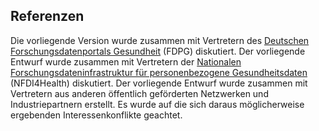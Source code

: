 ## Referenzen

Die vorliegende Version wurde zusammen mit Vertretern des [Deutschen Forschungsdatenportals Gesundheit](https://forschen-fuer-gesundheit.de/ "FDGP") (FDPG) diskutiert.
Der vorliegende Entwurf wurde zusammen mit Vertretern der [Nationalen Forschungsdateninfrastruktur für personenbezogene Gesundheitsdaten](https://www.nfdi4health.de/ "NFDI4Health") (NFDI4Health) diskutiert.
Der vorliegende Entwurf wurde zusammen mit Vertretern aus anderen öffentlich geförderten Netzwerken und Industriepartnern erstellt. Es wurde auf die sich daraus möglicherweise ergebenden Interessenkonflikte geachtet.
